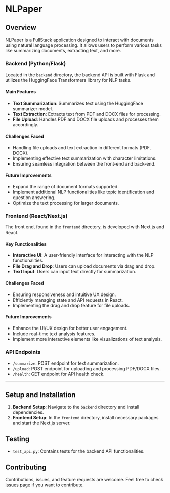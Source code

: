 # NLPaper

## Overview
NLPaper is a FullStack application designed to interact with documents using natural language processing. It allows users to perform various tasks like summarizing documents, extracting text, and more.

### Backend (Python/Flask)
Located in the `backend` directory, the backend API is built with Flask and utilizes the HuggingFace Transformers library for NLP tasks.

#### Main Features
- **Text Summarization**: Summarizes text using the HuggingFace summarizer model.
- **Text Extraction**: Extracts text from PDF and DOCX files for processing.
- **File Upload**: Handles PDF and DOCX file uploads and processes them accordingly.

#### Challenges Faced
- Handling file uploads and text extraction in different formats (PDF, DOCX).
- Implementing effective text summarization with character limitations.
- Ensuring seamless integration between the front-end and back-end.

#### Future Improvements
- Expand the range of document formats supported.
- Implement additional NLP functionalities like topic identification and question answering.
- Optimize the text processing for larger documents.

### Frontend (React/Next.js)
The front end, found in the `frontend` directory, is developed with Next.js and React.

#### Key Functionalities
- **Interactive UI**: A user-friendly interface for interacting with the NLP functionalities.
- **File Drag and Drop**: Users can upload documents via drag and drop.
- **Text Input**: Users can input text directly for summarization.

#### Challenges Faced
- Ensuring responsiveness and intuitive UX design.
- Efficiently managing state and API requests in React.
- Implementing the drag and drop feature for file uploads.

#### Future Improvements
- Enhance the UI/UX design for better user engagement.
- Include real-time text analysis features.
- Implement more interactive elements like visualizations of text analysis.

### API Endpoints
- `/summarize`: POST endpoint for text summarization.
- `/upload`: POST endpoint for uploading and processing PDF/DOCX files.
- `/health`: GET endpoint for API health check.

---

## Setup and Installation
1. **Backend Setup**: Navigate to the `backend` directory and install dependencies.
2. **Frontend Setup**: In the `frontend` directory, install necessary packages and start the Next.js server.

## Testing
- `test_api.py`: Contains tests for the backend API functionalities.

## Contributing
Contributions, issues, and feature requests are welcome. Feel free to check [issues page](https://github.com/anth-riv/NLPaper/issues) if you want to contribute.